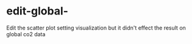 # edit-global-
Edit the scatter plot setting visualization but it didn't effect the result on global co2 data
